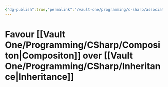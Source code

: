 ```yaml
---
{"dg-publish":true,"permalink":"/vault-one/programming/c-sharp/association-between-classes/"}
---
```



# Favour [[Vault One/Programming/CSharp/Compositon\|Compositon]] over [[Vault One/Programming/CSharp/Inheritance\|Inheritance]]
